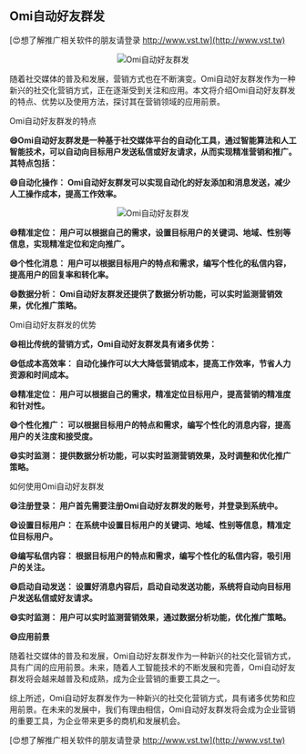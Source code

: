 ## **Omi自动好友群发**

[😍想了解推广相关软件的朋友请登录 http://www.vst.tw](http://www.vst.tw)

 <center><img src="https://vst.tw/MP4/tuiguang/png/5.png" alt="Omi自动好友群发"></center>

随着社交媒体的普及和发展，营销方式也在不断演变。Omi自动好友群发作为一种新兴的社交化营销方式，正在逐渐受到关注和应用。本文将介绍Omi自动好友群发的特点、优势以及使用方法，探讨其在营销领域的应用前景。

Omi自动好友群发的特点

**😄Omi自动好友群发是一种基于社交媒体平台的自动化工具，通过智能算法和人工智能技术，可以自动向目标用户发送私信或好友请求，从而实现精准营销和推广。其特点包括：**

**😄自动化操作： Omi自动好友群发可以实现自动化的好友添加和消息发送，减少人工操作成本，提高工作效率。**

 <center><img src="https://vst.tw/MP4/tuiguang/png/2.png" alt="Omi自动好友群发"></center>

**😄精准定位： 用户可以根据自己的需求，设置目标用户的关键词、地域、性别等信息，实现精准定位和定向推广。**

**😄个性化消息： 用户可以根据目标用户的特点和需求，编写个性化的私信内容，提高用户的回复率和转化率。**

**😄数据分析： Omi自动好友群发还提供了数据分析功能，可以实时监测营销效果，优化推广策略。**

Omi自动好友群发的优势

**😄相比传统的营销方式，Omi自动好友群发具有诸多优势：**

**😄低成本高效率： 自动化操作可以大大降低营销成本，提高工作效率，节省人力资源和时间成本。**

**😄精准定位： 用户可以根据自己的需求，精准定位目标用户，提高营销的精准度和针对性。**

**😄个性化推广： 可以根据目标用户的特点和需求，编写个性化的消息内容，提高用户的关注度和接受度。**

**😄实时监测： 提供数据分析功能，可以实时监测营销效果，及时调整和优化推广策略。**

如何使用Omi自动好友群发

**😄注册登录： 用户首先需要注册Omi自动好友群发的账号，并登录到系统中。**

**😄设置目标用户： 在系统中设置目标用户的关键词、地域、性别等信息，精准定位目标用户。**

**😄编写私信内容： 根据目标用户的特点和需求，编写个性化的私信内容，吸引用户的关注。**

**😄启动自动发送： 设置好消息内容后，启动自动发送功能，系统将自动向目标用户发送私信或好友请求。**

**😄实时监测： 用户可以实时监测营销效果，通过数据分析功能，优化推广策略。**

**😄应用前景**

随着社交媒体的普及和发展，Omi自动好友群发作为一种新兴的社交化营销方式，具有广阔的应用前景。未来，随着人工智能技术的不断发展和完善，Omi自动好友群发将会越来越普及和成熟，成为企业营销的重要工具之一。

综上所述，Omi自动好友群发作为一种新兴的社交化营销方式，具有诸多优势和应用前景。在未来的发展中，我们有理由相信，Omi自动好友群发将会成为企业营销的重要工具，为企业带来更多的商机和发展机会。

[😍想了解推广相关软件的朋友请登录 http://www.vst.tw](http://www.vst.tw)




